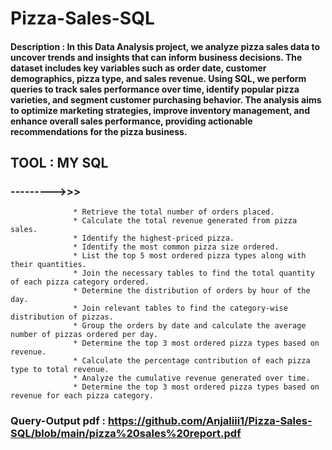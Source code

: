 # Pizza-Sales-SQL

#### Description : In this Data Analysis project, we analyze pizza sales data to uncover trends and insights that can inform business decisions. The dataset includes key variables such as order date, customer demographics, pizza type, and sales revenue. Using SQL, we perform queries to track sales performance over time, identify popular pizza varieties, and segment customer purchasing behavior. The analysis aims to optimize marketing strategies, improve inventory management, and enhance overall sales performance, providing actionable recommendations for the pizza business.

## TOOL  :  MY SQL

### --------->>>

                  * Retrieve the total number of orders placed.
                  * Calculate the total revenue generated from pizza sales.
                  * Identify the highest-priced pizza.
                  * Identify the most common pizza size ordered.
                  * List the top 5 most ordered pizza types along with their quantities.
                  * Join the necessary tables to find the total quantity of each pizza category ordered.
                  * Determine the distribution of orders by hour of the day.
                  * Join relevant tables to find the category-wise distribution of pizzas.
                  * Group the orders by date and calculate the average number of pizzas ordered per day.
                  * Determine the top 3 most ordered pizza types based on revenue.
                  * Calculate the percentage contribution of each pizza type to total revenue.
                  * Analyze the cumulative revenue generated over time.
                  * Determine the top 3 most ordered pizza types based on revenue for each pizza category.
### Query-Output pdf : https://github.com/Anjaliii1/Pizza-Sales-SQL/blob/main/pizza%20sales%20report.pdf

